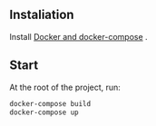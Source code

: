 
## Instaliation

Install [Docker and docker-compose](https://www.docker.com/) .

## Start

At the root of the project, run:

```bash
docker-compose build
docker-compose up
```

